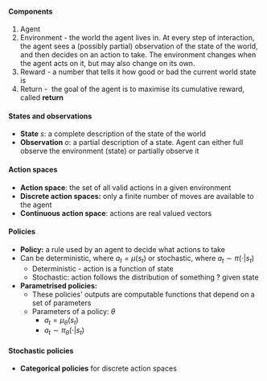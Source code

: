 #### Components
1. Agent
2. Environment - the world the agent lives in. At every step of interaction, the agent sees a (possibly partial) observation of the state of the world, and then decides on an action to take. The environment changes when the agent acts on it, but may also change on its own.
3. Reward - a number that tells it how good or bad the current world state is
4. Return -  the goal of the agent is to maximise its cumulative reward, called **return** 

#### States and observations
- **State** $s$: a complete description of the state of the world
- **Observation** $o$: a partial description of a state. Agent can either full observe the environment (state) or partially observe it 

#### Action spaces
- **Action space**: the set of all valid actions in a given environment 
- **Discrete action spaces:** only a finite number of moves are available to the agent
- **Continuous action space**: actions are real valued vectors 

#### Policies
- **Policy:** a rule used by an agent to decide what actions to take 
- Can be deterministic, where $a_t = \mu(s_t)$ or stochastic, where $a_t \sim \pi(\cdot|s_t)$  
	- Deterministic - action is a function of state
	- Stochastic: action follows the distribution of something ? given state
- **Parametrised policies:** 
	- These policies' outputs are computable functions that depend on a set of parameters 
	- Parameters of a policy: $\theta$ 
		- $a_t = \mu_{\theta}(s_t)$ 
		- $a_t \sim \pi_{\theta}(\cdot | s_t)$ 

#### Stochastic policies
- **Categorical policies** for discrete action spaces 